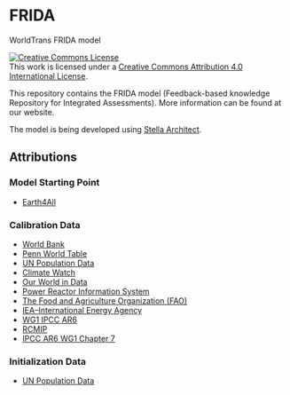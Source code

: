 # FRIDA
WorldTrans FRIDA model

<a rel="license" href="http://creativecommons.org/licenses/by/4.0/"><img alt="Creative Commons License" style="border-width:0" src="https://i.creativecommons.org/l/by/4.0/88x31.png" /></a><br />This work is licensed under a <a rel="license" href="http://creativecommons.org/licenses/by/4.0/">Creative Commons Attribution 4.0 International License</a>.

This repository contains the FRIDA model (Feedback-based knowledge Repository for Integrated Assessments). More information can be found at our website.  

The model is being developed using <a href="https://www.iseesystems.com/store/products/stella-architect.aspx">Stella Architect</a>.

## Attributions
### Model Starting Point
<ul>
  <li>
    <a href="https://stockholmuniversity.app.box.com/s/uh7fjh52pvh7yx1mqfwqcyxdcvegrodf/folder/170486609958">Earth4All</a>
  </li>
</ul>

### Calibration Data
<ul>
  <li>
<a href="https://data.worldbank.org/indicator/SL.TLF.TOTL.IN![image](https://user-images.githubusercontent.com/836714/212984095-ef06b69a-27ef-4b88-9aa9-06915e44fcad.png)">World Bank</a>
  </li>
  <li>
    <a href="https://www.rug.nl/ggdc/productivity/pwt/?lang=en)![image](https://user-images.githubusercontent.com/836714/212984275-e1900097-5d43-4ccc-bb23-04bcbf5f04fe.png)
">Penn World Table</a>
  </li>
  <li>
    <a href="https://population.un.org/wpp/Download/Standard/MostUsed/">UN Population Data</a>
  </li>
  <li>
    <a href="https://www.climatewatchdata.org/ghg-emissions?end_year=2018&gases=co2&start_year=1990![image](https://user-images.githubusercontent.com/836714/212984806-f421a07c-c207-46da-9c49-83848be53cc5.png)">Climate Watch</a>
  </li>
  <li>
      <a href="https://ourworldindata.org/grapher/labor-share-of-gdp?country=~OWID_WRL![image](https://user-images.githubusercontent.com/836714/212985048-65c83940-3824-4550-b22b-499d385889d0.png)">Our World in Data</a>
  </li>
  <li>
    <a href="https://pris.iaea.org/PRIS/WorldStatistics/WorldTrendNuclearPowerCapacity.aspx">Power Reactor Information System</a> 
  </li>
  <li>
    <a href="https://www.fao.org/home/en/">The Food and Agriculture Organization (FAO) </a> 
  </li>
  <li> 
    <a href="https://www.iea.org/data-and-statistics/charts/installed-power-generation-capacity-by-source-in-the-stated-policies-scenario-2000-2040">IEA–International Energy Agency</a> 
  </li>
  <li>
    <a href="https://zenodo.org/record/5705391#.Y9wBpS-l2Rs">WG1 IPCC AR6</a>
  </li>
  <li>
  <a href="https://www.rcmip.org/">RCMIP</a>
  </li>
  <li>
    <a href="https://github.com/chrisroadmap/ar6">IPCC AR6 WG1 Chapter 7</a>
</ul>

### Initialization Data
<ul>
  <li>
    <a href="https://population.un.org/wpp/Download/Standard/MostUsed/">UN Population Data</a>
  </li>
</ul>
  



